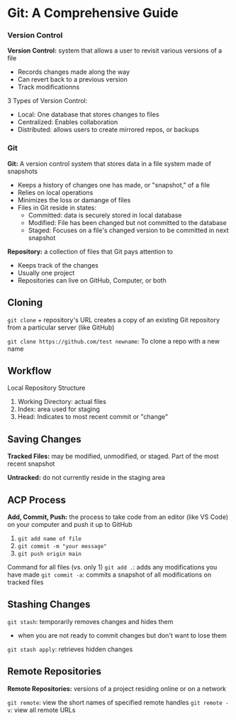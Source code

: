 # Git: A Comprehensive Guide

### Version Control

**Version Control:** system that allows a user to revisit various versions of a file
- Records changes made along the way
- Can revert back to a previous version
- Track modificationns

3 Types of Version Control:
- Local: One database that stores changes to files
- Centralized: Enables collaboration
- Distributed: allows users to create mirrored repos, or backups 

### Git

**Git:** A version control system that stores data in a file system made of snapshots
- Keeps a history of changes one has made, or "snapshot," of a file
- Relies on local operations
- Minimizes the loss or damange of files
- Files in Git reside in states:
  - Committed: data is securely stored in local database
  - Modified: File has been changed but not committed to the database
  - Staged: Focuses on a file's changed version to be committed in next snapshot
  
**Repository:** a collection of files that Git pays attention to
- Keeps track of the changes
- Usually one project 
- Repositories can live on GitHub, Computer, or both

## Cloning

`git clone` + repository's URL creates a copy of an existing Git repository from a particular server (like GitHub)

`git clone https://github.com/test newname`: To clone a repo with a new name

## Workflow

Local Repository Structure
1. Working Directory: actual files
2. Index: area used for staging
3. Head: Indicates to most recent commit or "change"

## Saving Changes

**Tracked Files:** may be modified, unmodified, or staged. Part of the most recent snapshot

**Untracked:** do not currently reside in the staging area

## ACP Process

**Add, Commit, Push:** the process to take code from an editor (like VS Code) on your computer and push it up to GitHub

1. `git add name of file`
2. `git commit -m "your message"`
3. `git push origin main`

Command for all files (vs. only 1)
`git add .`: adds any modifications you have made
`git commit -a`: commits a snapshot of all modifications on tracked files

## Stashing Changes

`git stash`: temporarily removes changes and hides them
- when you are not ready to commit changes but don't want to lose them

`git stash apply`: retrieves hidden changes

## Remote Repositories

**Remote Repositories:** versions of a project residing online or on a network

`git remote`: view the short names of specified remote handles
`git remote -v`: view all remote URLs 


